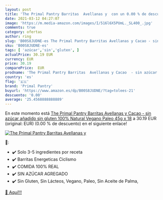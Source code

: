 ```yaml
---
layout: post
title: 'The Primal Pantry Barritas  Avellanas y  con un 0.00 % de descuento'
date: 2021-03-12 04:27:07
image: 'https://m.media-amazon.com/images/I/516l6X5PUmL._SL400_.jpg'
comments: true
category: ofertas
author: ring
slug: 'B00S8JUDNE-es The Primal Pantry Barritas Avellanas y Cacao - sin azúcar...'
sku: 'B00S8JUDNE-es'
tags: [ 'azúcar','sin','gluten', ]
actualPrice: 30.19 EUR
currency: EUR
price: 30.19
comparePrice:  EUR
prodname: 'The Primal Pantry Barritas  Avellanas y Cacao  - sin azúcar añadido  sin gluten  100% Natural  Vegano  Paleo  45g x 18'
country: 'es'
flag: '🇪🇸'
brand: 'Primal Pantry'
buyurl: 'https://www.amazon.es/dp/B00S8JUDNE/?tag=tolees-21'
descuento: '0.00'
average: '25.4568888888889'
---
```


En este momento está [The Primal Pantry Barritas  Avellanas y Cacao  - sin azúcar añadido  sin gluten  100% Natural  Vegano  Paleo  45g x 18](https://www.amazon.es/dp/B00S8JUDNE/?tag=tolees-21) a 30.19 EUR (original:  EUR) (0.00 %  de descuento) en el siguiente enlace!

[![The Primal Pantry Barritas  Avellanas y ](https://m.media-amazon.com/images/I/516l6X5PUmL._SL400_.jpg)](https://www.amazon.es/dp/B00S8JUDNE/?tag=tolees-21)

🔎:

- ✔️ Solo 3-5 ingredientes por receta
- ✔️ Barritas Energeticas Ciclismo
- ✔️ COMIDA 100% REAL
- ✔️ SIN AZÚCAR AGREGADO
- ✔️ Sin Gluten, Sin Lácteos, Vegano, Paleo, Sin Aceite de Palma,

[🛒 Aquí!!!](https://www.amazon.es/dp/B00S8JUDNE/?tag=tolees-21)
